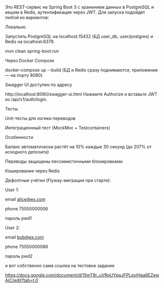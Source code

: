 Это REST-сервис на Spring Boot 3 с хранением данных в PostgreSQL и кешем в Redis, аутентификация через JWT.
Для запуска подойдёт любой из вариантов:

Локально

Запустить PostgreSQL на localhost:15432 (БД user_db, user/postgres) и Redis на localhost:6379.

mvn clean spring-boot:run

Через Docker Compose


docker-compose up --build
(БД и Redis сразу поднимаются, приложение — на порту 8080)

Swagger UI доступен по адресу


http://localhost:8080/swagger-ui.html
Нажмите Authorize и вставьте JWT из /api/v1/auth/login.

Тесты

Unit-тесты для логики переводов

Интеграционный тест (MockMvc + Testcontainers)

Особенности

Баланс автоматически растёт на 10% каждые 30 секунд (до 207% от исходного депозита)

Переводы защищены пессимистичными блокировками

Кэширование через Redis

Дефолтные учётки (Flyway-миграции при старте):

User 1:

email alice@ex.com

phone 75550000006

пароль pwd1

User 2:

email bob@ex.com

phone 75550000086

пароль pwd2

и вот собственно сама ссылка на тестовое задание

https://docs.google.com/document/d/15mT8r_uVRpUYppJFPLpvjHaa8EZewAjC/edit?tab=t.0
